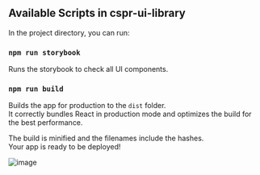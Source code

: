 ## Available Scripts in cspr-ui-library

In the project directory, you can run:

### `npm run storybook`

Runs the storybook to check all UI components.

### `npm run build`

Builds the app for production to the `dist` folder.\
It correctly bundles React in production mode and optimizes the build for the best performance.

The build is minified and the filenames include the hashes.\
Your app is ready to be deployed!

![image](https://user-images.githubusercontent.com/2861356/227373865-4597b8bc-b375-41fa-a9cf-bb90e4babb09.png)
